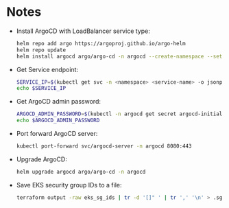 # Notes

* Install ArgoCD with LoadBalancer service type:

    ```bash
    helm repo add argo https://argoproj.github.io/argo-helm
    helm repo update
    helm install argocd argo/argo-cd -n argocd --create-namespace --set server.service.type=LoadBalancer
    ```

* Get Service endpoint:

    ```bash
    SERVICE_IP=$(kubectl get svc -n <namespace> <service-name> -o jsonpath='{.status.loadBalancer.ingress[0].hostname}')
    echo $SERVICE_IP
    ```

* Get ArgoCD admin password:

    ```bash
    ARGOCD_ADMIN_PASSWORD=$(kubectl -n argocd get secret argocd-initial-admin-secret -o jsonpath="{.data.password}" | base64 -d)
    echo $ARGOCD_ADMIN_PASSWORD
    ```

* Port forward ArgoCD server:

    ```bash
    kubectl port-forward svc/argocd-server -n argocd 8080:443
    ```

* Upgrade ArgoCD:

    ```bash
    helm upgrade argocd argo/argo-cd -n argocd
    ```

* Save EKS security group IDs to a file:

    ```bash
    terraform output -raw eks_sg_ids | tr -d '[]" ' | tr ',' '\n' > .sg-ids.output
    ```
